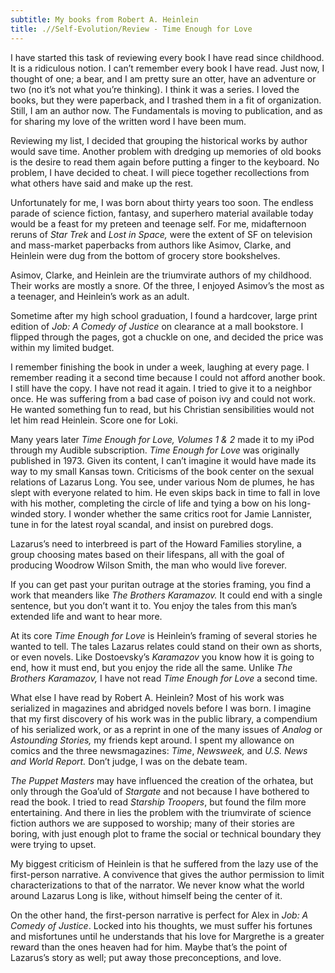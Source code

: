 ```yaml
---
subtitle: My books from Robert A. Heinlein
title: .//Self-Evolution/Review - Time Enough for Love
---
```


I have started this task of reviewing every book I have read since childhood. It is a ridiculous notion. I can’t remember every book I have read. Just now, I thought of one; a bear, and I am pretty sure an otter, have an adventure or two (no it’s not what you’re thinking). I think it was a series. I loved the books, but they were paperback, and I trashed them in a fit of organization. Still, I am an author now. The Fundamentals is moving to publication, and as for sharing my love of the written word I have been mum.

Reviewing my list, I decided that grouping the historical works by author would save time. Another problem with dredging up memories of old books is the desire to read them again before putting a finger to the keyboard. No problem, I have decided to cheat. I will piece together recollections from what others have said and make up the rest.

Unfortunately for me, I was born about thirty years too soon. The endless parade of science fiction, fantasy, and superhero material available today would be a feast for my preteen and teenage self. For me, midafternoon reruns of *Star Trek* and *Lost in Space,* were the extent of SF on television and mass-market paperbacks from authors like Asimov, Clarke, and Heinlein were dug from the bottom of grocery store bookshelves.

Asimov, Clarke, and Heinlein are the triumvirate authors of my childhood. Their works are mostly a snore. Of the three, I enjoyed Asimov’s the most as a teenager, and Heinlein’s work as an adult.

Sometime after my high school graduation, I found a hardcover, large print edition of *Job: A Comedy of Justice* on clearance at a mall bookstore. I flipped through the pages, got a chuckle on one, and decided the price was within my limited budget.

I remember finishing the book in under a week, laughing at every page. I remember reading it a second time because I could not afford another book. I still have the copy. I have not read it again. I tried to give it to a neighbor once. He was suffering from a bad case of poison ivy and could not work. He wanted something fun to read, but his Christian sensibilities would not let him read Heinlein. Score one for Loki.

Many years later *Time Enough* *for Love, Volumes 1 & 2* made it to my iPod through my Audible subscription. *Time Enough for Love* was originally published in 1973. Given its content, I can’t imagine it would have made its way to my small Kansas town. Criticisms of the book center on the sexual relations of Lazarus Long. You see, under various Nom de plumes, he has slept with everyone related to him. He even skips back in time to fall in love with his mother, completing the circle of life and tying a bow on his long-winded story. I wonder whether the same critics root for Jamie Lannister, tune in for the latest royal scandal, and insist on purebred dogs.

Lazarus’s need to interbreed is part of the Howard Families storyline, a group choosing mates based on their lifespans, all with the goal of producing Woodrow Wilson Smith, the man who would live forever.

If you can get past your puritan outrage at the stories framing, you find a work that meanders like *The Brothers Karamazov.* It could end with a single sentence, but you don’t want it to. You enjoy the tales from this man’s extended life and want to hear more.

At its core *Time Enough for Love* is Heinlein’s framing of several stories he wanted to tell. The tales Lazarus relates could stand on their own as shorts, or even novels. Like Dostoevsky’s *Karamazov* you know how it is going to end, how it must end, but you enjoy the ride all the same. Unlike *The Brothers Karamazov,* I have not read *Time Enough for Love* a second time.

What else I have read by Robert A. Heinlein? Most of his work was serialized in magazines and abridged novels before I was born. I imagine that my first discovery of his work was in the public library, a compendium of his serialized work, or as a reprint in one of the many issues of *Analog* or *Astounding Stories,* my friends kept around. I spent my allowance on comics and the three newsmagazines: *Time*, *Newsweek,* and *U.S. News and World Report.* Don’t judge, I was on the debate team.

*The Puppet Masters* may have influenced the creation of the orhatea, but only through the Goa’uld of *Stargate* and not because I have bothered to read the book. I tried to read *Starship Troopers*, but found the film more entertaining. And there in lies the problem with the triumvirate of science fiction authors we are supposed to worship; many of their stories are boring, with just enough plot to frame the social or technical boundary they were trying to upset.

My biggest criticism of Heinlein is that he suffered from the lazy use of the first-person narrative. A convivence that gives the author permission to limit characterizations to that of the narrator. We never know what the world around Lazarus Long is like, without himself being the center of it.

On the other hand, the first-person narrative is perfect for Alex in *Job: A Comedy of Justice*. Locked into his thoughts, we must suffer his fortunes and misfortunes until he understands that his love for Margrethe is a greater reward than the ones heaven had for him. Maybe that’s the point of Lazarus’s story as well; put away those preconceptions, and love.
